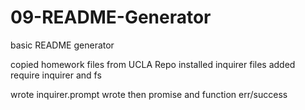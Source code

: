 # 09-README-Generator
basic README generator

copied homework files from UCLA Repo
installed inquirer files
added require inquirer and fs

wrote inquirer.prompt
wrote then promise and function err/success
